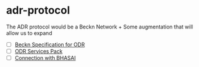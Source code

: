 # adr-protocol

The ADR protocol would be a Beckn Network + Some augmentation that will allow us to expand 


- [ ] [Beckn Specification for ODR](https://github.com/beckn/PULSE-Specification)
- [ ] [ODR Services Pack](https://docs.google.com/document/d/1OewAIYqwS7ZQLASyIPLQnl5YVcP8FfGlvsE6h4jlRwg/edit)
- [ ] [Connection with BHASAI](./bhasai.api.md)